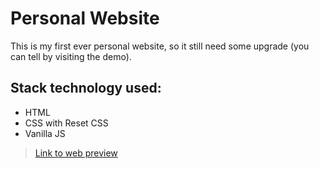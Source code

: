 # Personal Website
This is my first ever personal website, so it still need some upgrade (you can tell by visiting the demo).

## Stack technology used:
* HTML
* CSS with Reset CSS
* Vanilla JS

> [Link to web preview](https://anassasp.github.io/)
